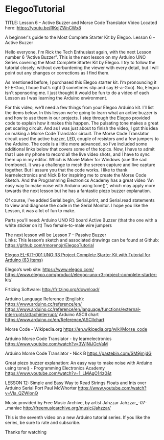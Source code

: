 # ElegooTutorial

TITLE:  Lesson 6 – Active Buzzer and Morse Code Translator
Video Located here: https://youtu.be/RKejZWnCWx8

A beginner's guide to the Most Complete Starter Kit by Elegoo.  Lesson 6 – Active Buzzer

Hello everyone, I'm Rick the Tech Enthusiast again, with the next Lesson number 6 “Active Buzzer”.  This is the next lesson on my Arduino UNO Series covering the Most Complete Starter Kit by Elegoo.   I try to follow the tutorial closely, without overburdening the viewer with every detail, but I will point out any changes or corrections as I find them.

As mentioned before, I purchased this Elegoo starter kit.  I’m pronouncing it El-E-Goo, I hope that’s right (I sometimes slip and say El-a-Goo).  No, Elegoo isn't sponsoring me.  I just thought it would be fun to do a video of each Lesson as I was learning the Arduino environment. 

For this video, we’ll need a few things from your Elegoo Arduino kit.  I’ll list the items below.  In this lesson we’re going to learn what an active buzzer is and how to use them in our projects.  I step through the Elegoo provided code to explain how it makes this happen.  The pulsating tone makes a great pet scaring circuit.  And as I was just about to finish the video, I got this idea on making a Morse Code Translator circuit.  The Morse Code Translator circuit used the active buzzer, LED, couple of resistors and a few jumpers to the Arduino.  The code is a little more advanced, so I’ve included some additional links below that covers some of the topics.  Now, I have to admit that I use my phone to record all the live video shots, and I have to sync them up in my editor.  Which is Movie Maker for Windows (cue the sad trombone).  It was a challenge to mesh the screen capture and live capture together. But I assure you that the code works.  I like to thank learnelectronics and Nick B for inspiring me to create the Morse Code Sketch.  And the Programming Electronics Academy has a great video “An easy way to make noise with Arduino using tone()”,  which may apply more towards the next lesson but he has a fantastic piezo buzzer explanation.  

Of course, I’ve added Serial.begin, Serial.print, and Serial.read statements to view and diagnose the code in the Serial Monitor.  I hope you like the Lesson, it was a lot of fun to make.

Parts you’ll need:
Arduino UNO R3 board
Active Buzzer (that the one with a white sticker on it)
Two female-to-male wire jumpers

The next lesson will be Lesson 7 – Passive Buzzer  
Links:
This lesson’s sketch and associated drawings can be found at Github:
https://github.com/rmorenojr/ElegooTutorial
 
<a target="_blank" href="https://www.amazon.com/gp/product/B01CZTLHGE/ref=as_li_tl?ie=UTF8&camp=1789&creative=9325&creativeASIN=B01CZTLHGE&linkCode=as2&tag=rmorenojr-20&linkId=ac3601531bad9439bc32c77b0088b741">Elegoo EL-KIT-001 UNO R3 Project Complete Starter Kit with Tutorial for Arduino (63 Items)</a><img src="//ir-na.amazon-adsystem.com/e/ir?t=rmorenojr-20&l=am2&o=1&a=B01CZTLHGE" width="1" height="1" border="0" alt="" style="border:none !important; margin:0px !important;" />

Elegoo’s web site:
https://www.elegoo.com/
https://www.elegoo.com/product/elegoo-uno-r3-project-complete-starter-kit/

Frtizing Software:
http://fritzing.org/download/

Arduino Language Reference (English):
https://www.arduino.cc/reference/en/
https://www.arduino.cc/reference/en/language/functions/external-interrupts/attachinterrupt/
Arduino ASCII chart
https://www.arduino.cc/en/Reference/ASCIIchart

Morse Code - Wikipedia.org
https://en.wikipedia.org/wiki/Morse_code

Arduino Morse Code Translator - by learnelectronics
https://www.youtube.com/watch?v=3WjNiJOcVaM

Arduino Morse Code Translator - Nick B 
https://pastebin.com/SM9jmjdG
 
Great piezo buzzer explanation:
An easy way to make noise with Arduino using tone() - Programming Electronics Academy
https://www.youtube.com/watch?v=1_LMAgO14z0&t

LESSON 12: Simple and Easy Way to Read Strings Floats and Ints over Arduino Serial Port
Paul McWhorter
https://www.youtube.com/watch?v=VIa_QZWIonQ

Music provided by Free Music Archive, by artist Jahzzar
Jahzzar_-_07_-_maniac
http://freemusicarchive.org/music/Jahzzar/

This is the seventh video on a new Arduino tutorial series. If you like the series, be sure to rate and subscribe.

Thanks for watching
